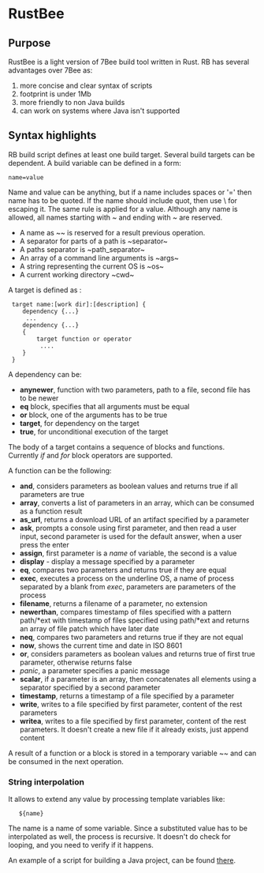# RustBee

## Purpose
RustBee is a light version of 7Bee build tool written in Rust. RB has several
advantages over 7Bee as:
1. more concise and clear syntax of scripts
2. footprint is under 1Mb
3. more friendly to non Java builds
4. can work on systems where Java isn't supported

## Syntax highlights
RB build script defines at least one build target. Several build
targets can be dependent. A build variable can be defined in a form:

    name=value

Name and value can be anything, but if a name includes spaces or '=' then
name has to be quoted. If the name should include quot, then use \ for escaping it.
The same rule is applied for a value. Although any name is allowed, all names starting with
*~* and ending with *~* are reserved.

- A name as ~~ is reserved for a result previous operation.
- A separator for parts of a path is \~separator\~
- A paths separator is \~path_separator\~
- An array of a command line arguments is \~args\~
- A string representing the current OS is \~os\~
- A current working directory \~cwd\~

A target is defined as :
    
     target name:[work dir]:[description] {
        dependency {...}
         ...
        dependency {...}
        {
            target function or operator
             ....
        }
     }

A dependency can be:

- **anynewer**, function with two parameters, path to a file, second file has to be newer
- **eq** block, specifies that all arguments must be equal
- **or** block, one of the arguments has to be true
- **target**, for dependency on the target
- **true**, for unconditional execution of the target

The body of a target contains a sequence of blocks and functions. 
Currently *if* and *for* block operators are supported.

A function can be the following:
- **and**, considers parameters as boolean values and returns true if all parameters are true
- **array**, converts a list of parameters in an array, which can be consumed as a function result
- **as_url**, returns a download URL of an artifact specified by a parameter
- **ask**, prompts a console using first parameter, and then read a user input, second parameter is used for the default answer, when a user press the enter
- **assign**, first parameter is a *name* of variable, the second is a value
- **display** - display a message specified by a parameter
- **eq**, compares two parameters and returns true if they are equal
- **exec**, executes a process on the underline OS, a name of process separated by a blank from *exec*, 
parameters are parameters of the process
- **filename**, returns a filename of a parameter, no extension
- **newerthan**, compares timestamp of files specified with a pattern path/*ext with timestamp of files specified using path/*ext and
returns an array of file patch which have later date
- **neq**,  compares two parameters and returns true if they are not equal
- **now**, shows the current time and date in ISO 8601
- **or**, considers parameters as boolean values and returns true of first true parameter,
otherwise returns false
- *panic*, a parameter specifies a panic message
- **scalar**, if a parameter is an array, then concatenates all elements using a separator specified by a second parameter 
- **timestamp**, returns a timestamp of a file specified by a parameter
- **write**, writes to a file specified by first parameter, content of the rest parameters
- **writea**, writes to a file specified by first parameter, content of the rest parameters. It doesn't create a new file if it already exists,
just append content

A result of a function or a block is stored in a temporary variable ~~ and can be consumed in the next operation.

### String interpolation
It allows to extend any value by processing template variables  like:

       ${name}

The name is a name of some variable. Since a substituted value has to be interpolated as well,
the process is recursive. It doesn't do check for looping, and you need to verify if it happens.



An example of a script for building a Java project, can be found [there](https://github.com/drogatkin/JustDSD/blob/master/bee-java.rb).
